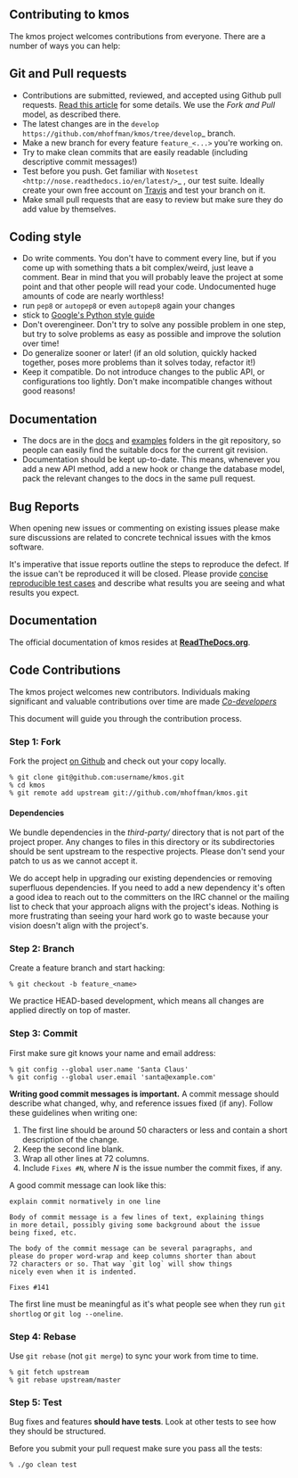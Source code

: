 ## Contributing to kmos

The kmos project welcomes contributions from everyone. There are a
number of ways you can help:

## Git and Pull requests
* Contributions are submitted, reviewed, and accepted using Github pull requests. [Read this article](https://help.github.com/articles/using-pull-requests) for some details. We use the _Fork and Pull_ model, as described there.
* The latest changes are in the `develop https://github.com/mhoffman/kmos/tree/develop`_ branch.
* Make a new branch for every feature `feature_<...>` you're working on.
* Try to make clean commits that are easily readable (including descriptive commit messages!)
* Test before you push. Get familiar with `Nosetest <http://nose.readthedocs.io/en/latest/>`_ , our test suite. Ideally create your own free account on [Travis](https://travis-ci.org/) and test your branch on it.
* Make small pull requests that are easy to review but make sure they do add value by themselves.

## Coding style
* Do write comments. You don't have to comment every line, but if you come up with something thats a bit complex/weird, just leave a comment. Bear in mind that you will probably leave the project at some point and that other people will read your code. Undocumented huge amounts of code are nearly worthless!
* run `pep8` or `autopep8` or even `autopep8` again your changes
* stick to [Google's Python style guide](https://google.github.io/styleguide/pyguide.html)
* Don't overengineer. Don't try to solve any possible problem in one step, but try to solve problems as easy as possible and improve the solution over time!
* Do generalize sooner or later! (if an old solution, quickly hacked together, poses more problems than it solves today, refactor it!)
* Keep it compatible. Do not introduce changes to the public API, or configurations too lightly. Don't make incompatible changes without good reasons!

## Documentation
* The docs are in the [docs](docs) and [examples](examples) folders in the git repository, so people can easily find the suitable docs for the current git revision.
* Documentation should be kept up-to-date. This means, whenever you add a new API method, add a new hook or change the database model, pack the relevant changes to the docs in the same pull request.

## Bug Reports

When opening new issues or commenting on existing issues please make
sure discussions are related to concrete technical issues with the
kmos software.

It's imperative that issue reports outline the steps to reproduce
the defect. If the issue can't be reproduced it will be closed.
Please provide [concise reproducible test cases](http://sscce.org/)
and describe what results you are seeing and what results you expect.

## Documentation

The official documentation of kmos resides at
[**ReadTheDocs.org**](https://kmos.rtfd.org).

## Code Contributions

The kmos project welcomes new contributors. Individuals making
significant and valuable contributions over time are made
[_Co-developers_](http://mhoffman.github.io/kmos/)

This document will guide you through the contribution process.

### Step 1: Fork

Fork the project [on Github](https://github.com/mhoffman/kmos)
and check out your copy locally.

```text
% git clone git@github.com:username/kmos.git
% cd kmos
% git remote add upstream git://github.com/mhoffman/kmos.git
```

#### Dependencies

We bundle dependencies in the _third-party/_ directory that is not
part of the project proper. Any changes to files in this directory or
its subdirectories should be sent upstream to the respective projects.
Please don't send your patch to us as we cannot accept it.

We do accept help in upgrading our existing dependencies or removing
superfluous dependencies. If you need to add a new dependency it's
often a good idea to reach out to the committers on the IRC channel or
the mailing list to check that your approach aligns with the project's
ideas. Nothing is more frustrating than seeing your hard work go to
waste because your vision doesn't align with the project's.

### Step 2: Branch

Create a feature branch and start hacking:

```text
% git checkout -b feature_<name>
```

We practice HEAD-based development, which means all changes are applied
directly on top of master.

### Step 3: Commit

First make sure git knows your name and email address:

```text
% git config --global user.name 'Santa Claus'
% git config --global user.email 'santa@example.com'
```

**Writing good commit messages is important.** A commit message
should describe what changed, why, and reference issues fixed (if
any).  Follow these guidelines when writing one:

1. The first line should be around 50 characters or less and contain a
   short description of the change.
2. Keep the second line blank.
3. Wrap all other lines at 72 columns.
4. Include `Fixes #N`, where _N_ is the issue number the commit
   fixes, if any.

A good commit message can look like this:

```text
explain commit normatively in one line

Body of commit message is a few lines of text, explaining things
in more detail, possibly giving some background about the issue
being fixed, etc.

The body of the commit message can be several paragraphs, and
please do proper word-wrap and keep columns shorter than about
72 characters or so. That way `git log` will show things
nicely even when it is indented.

Fixes #141
```

The first line must be meaningful as it's what people see when they
run `git shortlog` or `git log --oneline`.

### Step 4: Rebase

Use `git rebase` (not `git merge`) to sync your work from time to time.

```text
% git fetch upstream
% git rebase upstream/master
```

### Step 5: Test

Bug fixes and features **should have tests**. Look at other tests to
see how they should be structured.

Before you submit your pull request make sure you pass all the tests:

```text
% ./go clean test
```
